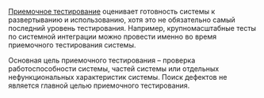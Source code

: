 [Приемочное тестирование](<../Уровни тестирования/5-Приемочное тестирование.md>) оценивает готовность системы к развертыванию и использованию, хотя это не обязательно самый последний уровень тестирования. Например, крупномасштабные тесты по системной интеграции можно провести именно во время приемочного тестирования системы.

Основная цель приемочного тестирования – проверка работоспособности системы, частей системы или отдельных нефункциональных характеристик системы. Поиск дефектов не является главной целью приемочного тестирования.
